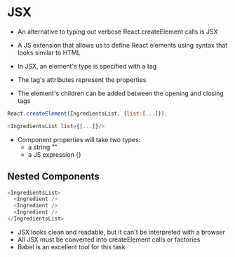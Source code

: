 # JSX

- An alternative to typing out verbose React.createElement calls is JSX

- A JS extension that allows us to define React elements using syntax that looks
  similar to HTML

- In JSX, an element's type is specified with a tag

- The tag's attributes represent the properties

- The element's children can be added between the opening and closing tags

```javascript
React.createElement(IngredientsList, {list:[...]});

<IngredientsList list={[...]}/>
```

- Component properties will take two types:
  - a string        ""
  - a JS expression {}

## Nested Components

```javascript
<IngredientsList>
  <Ingredient />
  <Ingredient />
  <Ingredient />
</IngredientsList>
```

- JSX looks clean and readable, but it can't be interpreted with a browser
- All JSX must be converted into createElement calls or factories
- Babel is an excellent tool for this task

